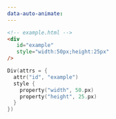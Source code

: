 ```yaml
---
data-auto-animate:
---
```


```html
<!-- example.html -->
<div
   id="example"
   style="width:50px;height:25px"
/>
```

```kotlin 0|2|3-6|0
Div(attrs = {
  attr("id", "example")
  style {
    property("width", 50.px)
    property("height", 25.px)
  }
})
```
